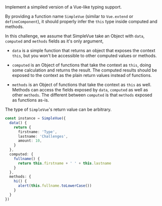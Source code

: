 Implement a simpiled version of a Vue-like typing support.

By providing a function name `SimpleVue` (similar to `Vue.extend` or `defineComponent`), it should properly infer the `this` type inside computed and methods.

In this challenge, we assume that SimpleVue take an Object with `data`, `computed` and `methods` fields as it's only argument,

- `data` is a simple function that returns an object that exposes the context `this`, but you won't be accessible to other computed values or methods.

- `computed` is an Object of functions that take the context as `this`, doing some calculation and returns the result. The computed results should be exposed to the context as the plain return values instead of functions.

- `methods` is an Object of functions that take the context as `this` as well. Methods can access the fields exposed by `data`, `computed` as well as other `methods`. The different between `computed` is that `methods` exposed as functions as-is.

The type of `SimpleVue`'s return value can be arbitrary.

```ts
const instance = SimpleVue({
  data() {
    return {
      firstname: 'Type',
      lastname: 'Challenges',
      amount: 10,
    }
  },
  computed: {
    fullname() {
      return this.firstname + ' ' + this.lastname
    }
  },
  methods: {
    hi() {
      alert(this.fullname.toLowerCase())
    }
  }
})
```